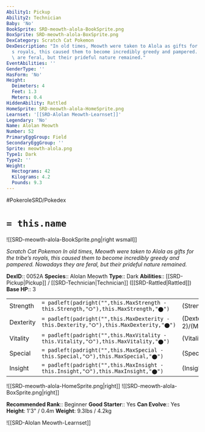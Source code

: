 ```yaml
---
Ability1: Pickup
Ability2: Technician
Baby: 'No'
BookSprite: SRD-meowth-alola-BookSprite.png
BoxSprite: SRD-meowth-alola-BoxSprite.png
DexCategory: Scratch Cat Pokemon
DexDescription: "In old times, Meowth were taken to Alola as gifts for the tribe\u2019\
  s royals, this caused them to become incredibly greedy and pampered. Nowadays they\
  \ are feral, but their prideful nature remained."
EventAbilities: ''
GenderType: ''
HasForm: 'No'
Height:
  Deimeters: 4
  Feet: 1.3
  Meters: 0.4
HiddenAbility: Rattled
HomeSprite: SRD-meowth-alola-HomeSprite.png
Learnset: '[[SRD-Alolan Meowth-Learnset]]'
Legendary: 'No'
Name: Alolan Meowth
Number: 52
PrimaryEggGroup: Field
SecondaryEggGroup: ''
Sprite: meowth-alola.png
Type1: Dark
Type2: ''
Weight:
  Hectograms: 42
  Kilograms: 4.2
  Pounds: 9.3
---
```


#PokeroleSRD/Pokedex

# `= this.name`

![[SRD-meowth-alola-BookSprite.png|right wsmall]]

*Scratch Cat Pokemon*
*In old times, Meowth were taken to Alola as gifts for the tribe’s royals, this caused them to become incredibly greedy and pampered. Nowadays they are feral, but their prideful nature remained.*

**DexID**:: 0052A
**Species**:: Alolan Meowth
**Type**:: Dark
**Abilities**:: [[SRD-Pickup|Pickup]] / [[SRD-Technician|Technician]] ([[SRD-Rattled|Rattled]])
**Base HP**:: 3

|           |                                                                                        |                                          |
| --------- | -------------------------------------------------------------------------------------- | ---------------------------------------- |
| Strength  | `= padleft(padright("",this.MaxStrength - this.Strength,"⭘"),this.MaxStrength,"⬤")`    | (Strength::1)/(MaxStrength::3)   |
| Dexterity | `= padleft(padright("",this.MaxDexterity - this.Dexterity,"⭘"),this.MaxDexterity,"⬤")` | (Dexterity:: 2)/(MaxDexterity::5) |
| Vitality  | `= padleft(padright("",this.MaxVitality - this.Vitality,"⭘"),this.MaxVitality,"⬤")`    | (Vitality::1)/(MaxVitality::3)   |
| Special   | `= padleft(padright("",this.MaxSpecial - this.Special,"⭘"),this.MaxSpecial,"⬤")`       | (Special::2)/(MaxSpecial::4)     |
| Insight   | `= padleft(padright("",this.MaxInsight - this.Insight,"⭘"),this.MaxInsight,"⬤")`       | (Insight::1)/(MaxInsight::3)     |

![[SRD-meowth-alola-HomeSprite.png|right]]
![[SRD-meowth-alola-BoxSprite.png|right]]

**Recommended Rank**:: Beginner
**Good Starter**:: Yes
**Can Evolve**:: Yes
**Height**: 1'3" / 0.4m
**Weight**: 9.3lbs / 4.2kg

![[SRD-Alolan Meowth-Learnset]]
